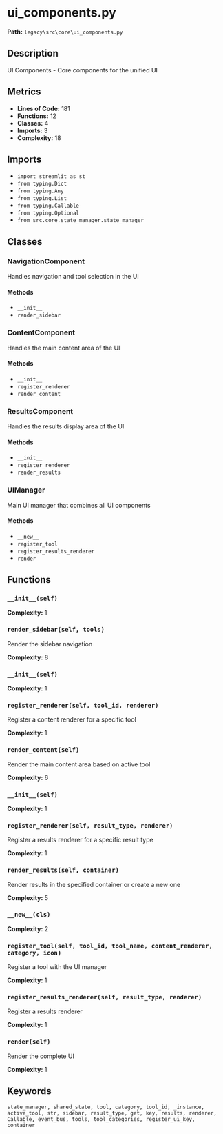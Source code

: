 # ui_components.py

**Path:** `legacy\src\core\ui_components.py`

## Description

UI Components - Core components for the unified UI

## Metrics

- **Lines of Code:** 181
- **Functions:** 12
- **Classes:** 4
- **Imports:** 3
- **Complexity:** 18

## Imports

- `import streamlit as st`
- `from typing.Dict`
- `from typing.Any`
- `from typing.List`
- `from typing.Callable`
- `from typing.Optional`
- `from src.core.state_manager.state_manager`

## Classes

### NavigationComponent

Handles navigation and tool selection in the UI

#### Methods

- `__init__`
- `render_sidebar`

### ContentComponent

Handles the main content area of the UI

#### Methods

- `__init__`
- `register_renderer`
- `render_content`

### ResultsComponent

Handles the results display area of the UI

#### Methods

- `__init__`
- `register_renderer`
- `render_results`

### UIManager

Main UI manager that combines all UI components

#### Methods

- `__new__`
- `register_tool`
- `register_results_renderer`
- `render`

## Functions

### `__init__(self)`

**Complexity:** 1

### `render_sidebar(self, tools)`

Render the sidebar navigation

**Complexity:** 8

### `__init__(self)`

**Complexity:** 1

### `register_renderer(self, tool_id, renderer)`

Register a content renderer for a specific tool

**Complexity:** 1

### `render_content(self)`

Render the main content area based on active tool

**Complexity:** 6

### `__init__(self)`

**Complexity:** 1

### `register_renderer(self, result_type, renderer)`

Register a results renderer for a specific result type

**Complexity:** 1

### `render_results(self, container)`

Render results in the specified container or create a new one

**Complexity:** 5

### `__new__(cls)`

**Complexity:** 2

### `register_tool(self, tool_id, tool_name, content_renderer, category, icon)`

Register a tool with the UI manager

**Complexity:** 1

### `register_results_renderer(self, result_type, renderer)`

Register a results renderer

**Complexity:** 1

### `render(self)`

Render the complete UI

**Complexity:** 1

## Keywords

`state_manager, shared_state, tool, category, tool_id, _instance, active_tool, str, sidebar, result_type, get, key, results, renderer, Callable, event_bus, tools, tool_categories, register_ui_key, container`

